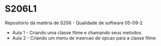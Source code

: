 # S206L1
Repositório da matéria de S206 - Qualidade de software 05-09-2
- Aula 1 - Criando uma classe filme e chamando seus metodos.
- Aula 2 - Criando um menu de insercao de opcao para a classe filme
